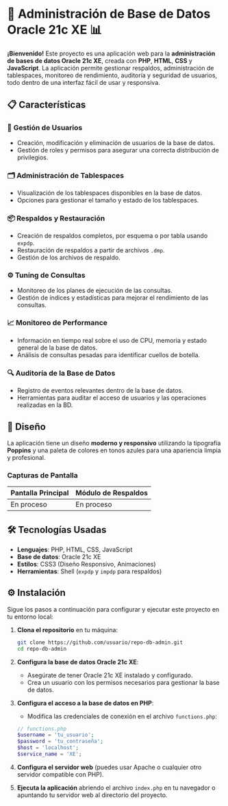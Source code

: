 # 🚀 Administración de Base de Datos Oracle 21c XE 📊

**¡Bienvenido!** Este proyecto es una aplicación web para la **administración de bases de datos Oracle 21c XE**, creada con **PHP**, **HTML**, **CSS** y **JavaScript**. La aplicación permite gestionar respaldos, administración de tablespaces, monitoreo de rendimiento, auditoría y seguridad de usuarios, todo dentro de una interfaz fácil de usar y responsiva.

## 📋 Características

### 🔐 **Gestión de Usuarios**
- Creación, modificación y eliminación de usuarios de la base de datos.
- Gestión de roles y permisos para asegurar una correcta distribución de privilegios.

### 🗂️ **Administración de Tablespaces**
- Visualización de los tablespaces disponibles en la base de datos.
- Opciones para gestionar el tamaño y estado de los tablespaces.

### 📦 **Respaldos y Restauración**
- Creación de respaldos completos, por esquema o por tabla usando `expdp`.
- Restauración de respaldos a partir de archivos `.dmp`.
- Gestión de los archivos de respaldo.

### ⚙️ **Tuning de Consultas**
- Monitoreo de los planes de ejecución de las consultas.
- Gestión de índices y estadísticas para mejorar el rendimiento de las consultas.

### 📈 **Monitoreo de Performance**
- Información en tiempo real sobre el uso de CPU, memoria y estado general de la base de datos.
- Análisis de consultas pesadas para identificar cuellos de botella.

### 🔍 **Auditoría de la Base de Datos**
- Registro de eventos relevantes dentro de la base de datos.
- Herramientas para auditar el acceso de usuarios y las operaciones realizadas en la BD.

## 🎨 Diseño

La aplicación tiene un diseño **moderno y responsivo** utilizando la tipografía **Poppins** y una paleta de colores en tonos azules para una apariencia limpia y profesional. 

### Capturas de Pantalla

| Pantalla Principal | Módulo de Respaldos |
| --- | --- |
|En proceso |En proceso|

## 🛠️ Tecnologías Usadas

- **Lenguajes**: PHP, HTML, CSS, JavaScript
- **Base de datos**: Oracle 21c XE
- **Estilos**: CSS3 (Diseño Responsivo, Animaciones)
- **Herramientas**: Shell (`expdp` y `impdp` para respaldos)

## ⚙️ Instalación

Sigue los pasos a continuación para configurar y ejecutar este proyecto en tu entorno local:

1. **Clona el repositorio** en tu máquina:

    ```bash
    git clone https://github.com/usuario/repo-db-admin.git
    cd repo-db-admin
    ```

2. **Configura la base de datos Oracle 21c XE**: 
    - Asegúrate de tener Oracle 21c XE instalado y configurado.
    - Crea un usuario con los permisos necesarios para gestionar la base de datos.

3. **Configura el acceso a la base de datos en PHP**:
    - Modifica las credenciales de conexión en el archivo `functions.php`:

    ```php
    // functions.php
    $username = 'tu_usuario';
    $password = 'tu_contraseña';
    $host = 'localhost';
    $service_name = 'XE';
    ```

4. **Configura el servidor web** (puedes usar Apache o cualquier otro servidor compatible con PHP).
   
5. **Ejecuta la aplicación** abriendo el archivo `index.php` en tu navegador o apuntando tu servidor web al directorio del proyecto.

